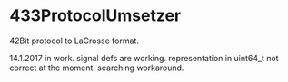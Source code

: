 # 433ProtocolUmsetzer
42Bit protocol to LaCrosse format.

14.1.2017 in work. 
          signal defs are working. representation in uint64_t not correct at the moment.
          searching workaround.
